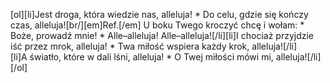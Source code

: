 [ol][li]Jest droga, która wiedzie nas, alleluja! * Do celu, gdzie się kończy czas, alleluja![br/][em]Ref.[/em] U boku Twego kroczyć chcę i wołam: * Boże, prowadź mnie! * Alle–alleluja! Alle–alleluja![/li][li]I chociaż przyjdzie iść przez mrok, alleluja! * Twa miłość wspiera każdy krok, alleluja![/li][li]A światło, które w dali lśni, alleluja! * O Twej miłości mówi mi, alleluja![/li][/ol]